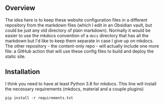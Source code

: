 ## Overview

The idea here is to keep these website configuration files in a different repository from the markdown files (which I edit in an Obsidian vault, but could be just any old directory of plain markdown). 
Normally it would be easier to use the mkdocs convention of a `docs` directory that has all the markdown but I'd like to keep them separate in case I give up on mkdocs. 
The other repository - the content-only repo - will actually include one more file: a GitHub action that will use these config files to build and deploy the static site.

## Installation

I think you need to have at least Python 3.8 for mkdocs. This line will install the necessary requirements (mkdocs, material and a couple plugins)  

```
pip install -r requirements.txt
```
